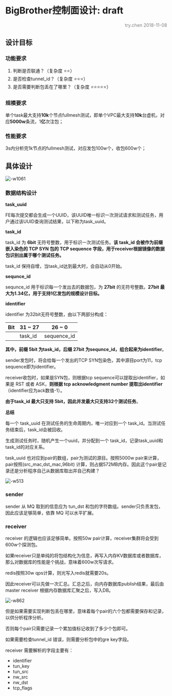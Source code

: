 # BigBrother控制面设计: draft

<p align="right"><font color=Grey>try.chen 2018-11-08</font></p>


## 设计目标

### 功能要求

1. 判断是否联通？（复杂度 ⭐️⭐️）
2. 是否检查tunnel_id？（复杂度 ⭐️⭐️⭐️）
3. 是否需要判断包丢在了哪里？（复杂度 ⭐️⭐️⭐️⭐️⭐️）

### 规模要求

单个task最大支持**10k**个节点fullmesh测试，即单个VPC最大支持**10k**台虚机，对应**5000w**条流，1**亿**次注包；

### 性能要求

3s内分析完1k节点的fullmesh测试，对应发包100w个，收包600w个；

## 具体设计

![-w1061](media/15434052512148/15434142160530.jpg)

### 数据结构设计

**task_uuid**

FE每次提交都会生成一个UUID，该UUID唯一标识一次测试请求和测试任务，用户通过该UUID查询测试结果，以下称为task_uuid。

**task_id**

task_id 为 **6bit** 无符号整数，用于标识一次测试任务。**该 task_id 会被作为前缀嵌入染色的 TCP SYN 包的 TCP sequence 字段，用于receiver根据镜像的数据包识别出属于哪个测试任务。**

task_id 保持自增，当task_id达到最大时，会自动从0开始。

**sequnce_id**

sequnce_id 用于标识每一个发出去的数据包，为 **27bit** 的无符号整数。**27bit 最大为1.34亿，用于支持1亿发包的规模设计目标。**

**identifier**

identifier 为32bit无符号整数，由以下两部分构成：

| Bit | 31 ~ 27 | 26 ~ 0      |
| --- | ------- | ----------- |
|     | task_id | sequence_id |

**其中，前缀 5bit 为task_id，后缀 27bit 为sequnce_id，组合起来为identifier**。

sender发包时，将会给每一个发出的TCP SYN包染色，其中源目port为11，tcp sequence即为identifier。

receiver收包时，如果是SYN包，则根据tcp sequence可以提取出identifier，如果是 RST 或者 ASK，**则根据 tcp acknowledgment number 提取出identifier**（identifier应为ack数值-1）。

**由于task_id 最大只支持 5bit，因此并发最大只支持32个测试任务**。

**总结**

每一个 task_uuid 在测试任务的生命周期内，唯一对应到一个 task_id。当测试任务结束后，task_id会被回收。

生成测试任务时，随机产生一个uuid，并分配到一个 task_id，记录task_uuid和task_id的对应关系。

task_uuid 也对应到pair的数组，pair为测试的源目。按照5000w pair来计算，pair按照(src_mac,dst_mac,96bit) 计算，则占据572MB内存。因此这个pair是记录还是分析程序自己从数据库取出并自己构建？

![-w513](media/15434052512148/15434139065234.jpg)

### sender

sender 从 MQ 取到的信息应为 tun_dst 和包的字符数组。sender只负责发包，因此应该足够简单，依靠 MQ 可以水平扩展。

### receiver

receiver 的逻辑也应该足够简单。按照50w pair计算，receiver集群将会受到 600w个探测包。

如果receiver只是单纯的将包结构化为信息，再写入内存KV数据库或者数据库，那么对数据库的性能是个挑战，意味着600w次写请求。

redis按照30w qps计算，则光写入redis就需要20s。

因此receiver可以先做一次汇总。汇总之后，向内存数据库publish结果，最后由master receiver 根据内存数据库汇聚之后，写入DB。

![-w862](media/15434052512148/15434147261235.jpg)

但是如果需要实现判断包丢在哪里，意味着每个pair的六个包都需要保存和记录，以供分析程序分析。

否则每个pair只需要记录一个累加值标记收到了多少个包即可。

如果需要检查tunnel_id 错误，则需要分析包中的gre key字段。

receiver 需要解析的字段主要有：

- identifier
- tun_key
- tun_src
- nw_src
- nw_dst
- tcp_flags
